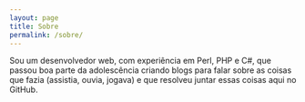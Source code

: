 ```yaml
---
layout: page
title: Sobre
permalink: /sobre/
---
```


Sou um desenvolvedor web, com experiência em Perl, PHP e C#, que passou boa parte da adolescência criando blogs para falar sobre as coisas que fazia (assistia, ouvia, jogava) e que resolveu juntar essas coisas aqui no GitHub.